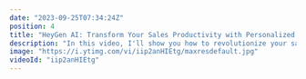 ```yaml
---
date: "2023-09-25T07:34:24Z"
position: 4
title: "HeyGen AI: Transform Your Sales Productivity with Personalized Video Outreach"
description: "In this video, I'll show you how to revolutionize your sales outreach game using personalized videos, made possible by using HeyGen's API.\n\nGone are the days of generic cold emails and phone calls. With HeyGen, Sales Development Representatives (SDRs) can now scale up their outreach efforts like never before. Imagine sending out dozens, even hundreds of personalized videos to your prospects, all with just a few clicks.\n\nIn this video, I break down the key benefits of incorporating personalized videos into your sales outreach strategy. You'll discover how HeyGen AI enables SDRs to add personalized data into the video scripts, making each outreach feel tailor-made for the recipient. I created a proof of concept app to show how you can do this.\n\nFollow me here:\nWebsite: https://timbenniks.dev\nTwitter: https://twitter.com/timbenniks\nGithub: https://github.com/timbenniks"
image: "https://i.ytimg.com/vi/iip2anHIEtg/maxresdefault.jpg"
videoId: "iip2anHIEtg"
---
```



